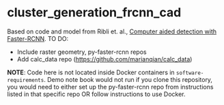 # cluster_generation_frcnn_cad
Based on code and model from Ribli et. al., [Computer aided detection with Faster-RCNN](https://github.com/riblidezso/frcnn_cad). 
TO DO:
- Include raster geometry, py-faster-rcnn repos
- Add calc_data repo (https://github.com/marianqian/calc_data)

**NOTE**: Code here is not located inside Docker containers in `software-requirements`. Demo note book would not run if you clone this repository, you would need to either set up the py-faster-rcnn repo from instructions listed in that specific repo OR follow instructions to use Docker.
